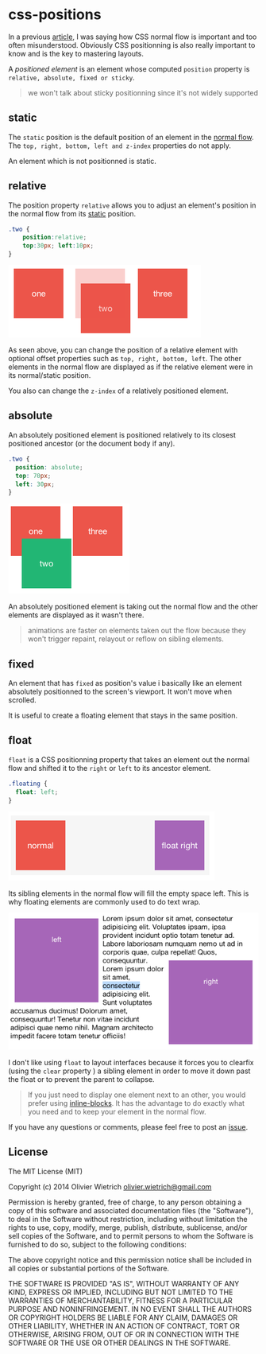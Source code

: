 css-positions
=============

In a previous [article](https://github.com/owietrich/css-flow), I was saying how CSS normal flow is important and too often misunderstood. Obviously CSS positionning is also really important to know and is the key to mastering layouts.

A *positioned element* is an element whose computed `position` property is `relative, absolute, fixed or sticky`.

> we won't talk about sticky positionning since it's not widely supported 

## static

The `static` position is the default position of an element in the [normal flow](https://github.com/owietrich/css-flow). The `top, right, bottom, left and z-index` properties do not apply.

An element which is not positionned is static.

## relative

The position property `relative` allows you to adjust an element's position in the normal flow from its [static](#static) position.

```css
.two {
	position:relative;
	top:30px; left:10px;
}
```

![relative](/assets/relative.png)


As seen above, you can change the position of a relative element with optional offset properties such as `top, right, bottom, left`. The other elements in the normal flow are displayed as if the relative element were in its normal/static position.

You also can change the `z-index` of a relatively positioned element.

## absolute

An absolutely positioned element is positioned relatively to its closest positioned ancestor (or the document body if any). 


```css
.two {
  position: absolute;
  top: 70px;
  left: 30px;
}
```

![absolute](/assets/absolute.png)

An absolutely positioned element is taking out the normal flow and the other elements are displayed as it wasn't there.


 > animations are faster on elements taken out the flow because they won't trigger repaint, relayout or reflow on sibling elements.

## fixed

An element that has `fixed` as position's value i basically like an element absolutely positionned to the screen's viewport. It won't move when scrolled.

It is useful to create a floating element that stays in the same position.

## float

`float` is a CSS positionning property that takes an element out the normal flow and shifted it to the `right` or `left` to its ancestor element.

```css
.floating {
  float: left;
}
```

![float](/assets/float.png)

Its sibling elements in the normal flow will fill the empty space left. This is why floating elements are commonly used to do text wrap.

![wrap](/assets/wrap.png)

I don't like using `float` to layout interfaces because it forces you to clearfix (using the `clear` property ) a sibling element in order to move it down past the float or to prevent the parent to collapse.

  > If you just need to display one element next to an other, you would prefer using [inline-blocks](https://github.com/owietrich/css-flow/#inline-block). It has the advantage to do exactly what you need and to keep your element in the normal flow.



If you have any questions or comments, please feel free to post an [issue](https://github.com/owietrich/css-positions/issues).

## License

The MIT License (MIT)

Copyright (c) 2014 Olivier Wietrich <olivier.wietrich@gmail.com>

Permission is hereby granted, free of charge, to any person obtaining a copy of this software and associated documentation files (the "Software"), to deal in the Software without restriction, including without limitation the rights to use, copy, modify, merge, publish, distribute, sublicense, and/or sell copies of the Software, and to permit persons to whom the Software is furnished to do so, subject to the following conditions:

The above copyright notice and this permission notice shall be included in all copies or substantial portions of the Software.

THE SOFTWARE IS PROVIDED "AS IS", WITHOUT WARRANTY OF ANY KIND, EXPRESS OR IMPLIED, INCLUDING BUT NOT LIMITED TO THE WARRANTIES OF MERCHANTABILITY, FITNESS FOR A PARTICULAR PURPOSE AND NONINFRINGEMENT. IN NO EVENT SHALL THE AUTHORS OR COPYRIGHT HOLDERS BE LIABLE FOR ANY CLAIM, DAMAGES OR OTHER LIABILITY, WHETHER IN AN ACTION OF CONTRACT, TORT OR OTHERWISE, ARISING FROM, OUT OF OR IN CONNECTION WITH THE SOFTWARE OR THE USE OR OTHER DEALINGS IN THE SOFTWARE.
